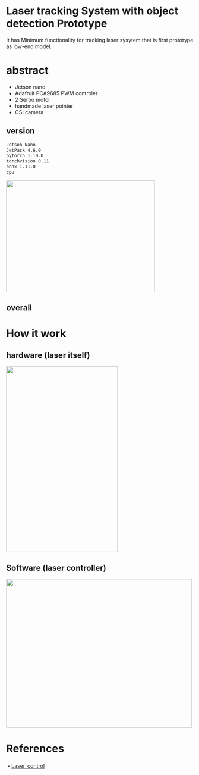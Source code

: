 # Laser tracking System with object detection Prototype

It has Minimum functionality for tracking laser sysytem that is first prototype as low-end model.

# abstract
- Jetson nano
- Adafruit PCA9685 PWM controler
- 2 Serbo motor 
- handmade laser pointer
- CSI camera



## version
```zsh
Jetson Nano
JetPack 4.6.0
pytorch 1.10.0
torchvision 0.11
onnx 1.11.0
cpu 
```

<img src="https://user-images.githubusercontent.com/48679574/217859136-c7be429e-b8bc-41f2-b654-fec9180b1a58.jpg" width="400" height="300"/>

## overall

# How it work

## hardware (laser itself)

<img src="https://user-images.githubusercontent.com/48679574/217854214-5da2563d-dd53-4ec9-9cc8-04690d55e8de.gif" width="300" height="500"/>

## Software (laser controller)

<img src="https://user-images.githubusercontent.com/48679574/217854150-becb5933-0887-425e-b090-2a8402d5c0c4.gif" width="500" height="400"/>

# References
・[Laser_control](https://github.com/Ildaron/Laser_control)
